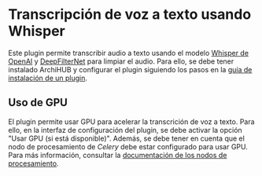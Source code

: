 # Transcripción de voz a texto usando Whisper

Este plugin permite transcribir audio a texto usando el modelo [Whisper de OpenAI](https://cdn.openai.com/papers/whisper.pdf) y [DeepFilterNet](https://github.com/Rikorose/DeepFilterNet) para limpiar el audio. Para ello, se debe tener instalado ArchiHUB y configurar el plugin siguiendo los pasos en la [guía de instalación de un plugin](https://archihub-app.github.io/archihub.github.io/es/install_plugin/).

## Uso de GPU

El plugin permite usar GPU para acelerar la transcrición de voz a texto. Para ello, en la interfaz de configuración del plugin, se debe activar la opción "Usar GPU (si está disponible)". Además, se debe tener en cuenta que el nodo de procesamiento de _Celery_ debe estar configurado para usar GPU. Para más información, consultar la [documentación de los nodos de procesamiento](https://archihub-app.github.io/archihub.github.io/es/nodos/#nodos-de-procesamiento-para-tareas-que-requieren-gpu).
